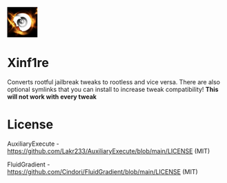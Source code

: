 <img src="Xinaf1re.png" alt="Logo" width="70" height="70">

# Xinf1re
Converts rootful jailbreak tweaks to rootless and vice versa. There are also optional symlinks that you can install to increase tweak compatibility! 
**This will not work with every tweak**

# License
AuxiliaryExecute - https://github.com/Lakr233/AuxiliaryExecute/blob/main/LICENSE (MIT)

FluidGradient - https://github.com/Cindori/FluidGradient/blob/main/LICENSE (MIT)
